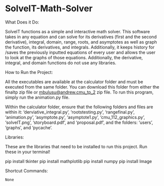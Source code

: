 # SolveIT-Math-Solver
What Does it Do:

SolveIT functions as a simple and interactive math solver. This software takes in any equation and can solve for its derivatives (first and the second derivative), integral, domain, range, roots, and asymptotes as well as graph the function, its derivatives, and integrals. Additionally, it keeps history for /saves the previously inputted equations of every user and allows the user to look at the graphs of those equations. Additionally, the derivative, integral, and domain functions do not use any libraries.

How to Run the Project:

All the executables are available at the calculator folder and must be executed from the same folder. You can download this folder from either the finaltp zip file or mbulusu@andrew.cmu_tp_2 zip file. To run this program, simply run the animation.py file.

Within the calculator folder, ensure that the following folders and files are within it: ‘derviative_integral.py’, ‘rootstesting.py’, ‘rangefinal.py’, ‘animation.py’, ‘asymptote.py’, ‘asymptote1.py’, ‘cmu_112_graphics.py’, ‘solveIT.png’, ‘storyboard.pdf’, and ‘proposal.pdf’, and the folders: ‘users’, ‘graphs’, and ‘pycache’.

Libraries:

These are the libraries that need to be installed to run this project. Run these in your terminal!

pip install tkinter
pip install mathplotlib
pip install numpy
pip install Image

Shortcut Commands:

    None
